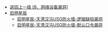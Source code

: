 - [返回上一级 [8、网络设备漏洞]](/8、网络设备漏洞)
- [启明星辰](/8、网络设备漏洞/启明星辰/)
  - [启明星辰-天清汉马USG防火墙-逻辑缺陷漏洞](/8、网络设备漏洞/启明星辰/启明星辰-天清汉马USG防火墙-逻辑缺陷漏洞.md)
  - [启明星辰-天清汉马USG防火墙-默认口令漏洞](/8、网络设备漏洞/启明星辰/启明星辰-天清汉马USG防火墙-默认口令漏洞.md)
